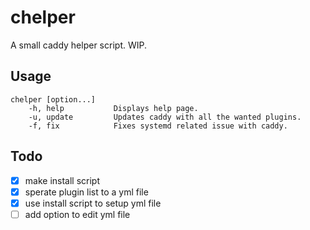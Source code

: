 # chelper
A small caddy helper script. WIP.

## Usage
```
chelper [option...]
    -h, help           Displays help page.
    -u, update         Updates caddy with all the wanted plugins.
    -f, fix            Fixes systemd related issue with caddy.
```

## Todo

* [x] make install script
* [x] sperate plugin list to a yml file
* [x] use install script to setup yml file
* [ ] add option to edit yml file
